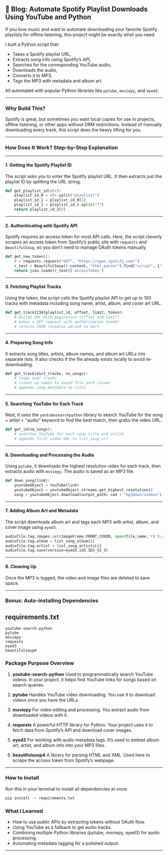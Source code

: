 ## 📝 Blog: **Automate Spotify Playlist Downloads Using YouTube and Python**

If you love music and want to automate downloading your favorite Spotify playlists for offline listening, this project might be exactly what you need.

I built a Python script that:

* Takes a Spotify playlist URL,
* Extracts song info using Spotify’s API,
* Searches for the corresponding YouTube audio,
* Downloads the audio,
* Converts it to MP3,
* Tags the MP3 with metadata and album art.

All automated with popular Python libraries like `pytube`, `moviepy`, and `eyed3`.

---

### Why Build This?

Spotify is great, but sometimes you want local copies for use in projects, offline listening, or other apps without DRM restrictions. Instead of manually downloading every track, this script does the heavy lifting for you.

---

### How Does It Work? Step-by-Step Explanation

---

#### 1. Getting the Spotify Playlist ID

The script asks you to enter the Spotify playlist URL. It then extracts just the playlist ID by splitting the URL string.

```python
def get_playlist_id(str):
    playlist_id_0 = str.split("playlist/")
    playlist_id_1 = playlist_id_0[1]
    playlist_id_2 = playlist_id_1.split("?")
    return playlist_id_2[0]
```

---

#### 2. Authenticating with Spotify API

Spotify requires an access token for most API calls. Here, the script cleverly scrapes an access token from Spotify’s public site with `requests` and `BeautifulSoup`, so you don't need to manage OAuth tokens manually.

```python
def get_new_token():
    r = requests.request("GET", "https://open.spotify.com/")
    r_text = BeautifulSoup(r.content, "html.parser").find("script", {"id": "session"}).get_text()
    return json.loads(r_text)['accessToken']
```

---

#### 3. Fetching Playlist Tracks

Using the token, the script calls the Spotify playlist API to get up to 100 tracks with metadata including song name, artist, album, and cover art URL.

```python
def get_track1234(playlist_id, offset, limit, token):
    # builds URL with pagination (offset and limit)
    # makes a GET request with authorization header
    # returns JSON response parsed to dict
```

---

#### 4. Preparing Song Info

It extracts song titles, artists, album names, and album art URLs into separate lists. It also checks if the file already exists locally to avoid re-downloading.

```python
def get_track(dict_tracks, no_songs):
    # loops over tracks
    # cleans up names to avoid file path issues
    # appends song metadata to lists
```

---

#### 5. Searching YouTube for Each Track

Next, it uses the `youtubesearchpython` library to search YouTube for the song + artist + "audio" keyword to find the best match, then grabs the video URL.

```python
def get_id(no_songs):
    # searches YouTube for each song title and artist
    # appends first video URL to list_song_url
```

---

#### 6. Downloading and Processing the Audio

Using `pytube`, it downloads the highest resolution video for each track, then extracts audio with `moviepy`. The audio is saved as an MP3 file.

```python
def down_song(link):
    youtubeObject = YouTube(link)
    youtubeObject = youtubeObject.streams.get_highest_resolution()
    song = youtubeObject.download(output_path= cwd + "mp3down/videos")
```

---

#### 7. Adding Album Art and Metadata

The script downloads album art and tags each MP3 with artist, album, and cover image using `eyed3`.

```python
audiofile.tag.images.set(ImageFrame.FRONT_COVER, open(file_name,'rb').read(), 'image/jpeg')
audiofile.tag.album = list_song_album[i]
audiofile.tag.artist = list_song_artists[i]
audiofile.tag.save(version=eyed3.id3.ID3_V2_3)
```

---

#### 8. Cleaning Up

Once the MP3 is tagged, the video and image files are deleted to save space.

---

### Bonus: Auto-installing Dependencies

## requirements.txt

```
youtube-search-python
pytube
moviepy
requests
eyed3
beautifulsoup4
```

### Package Purpose Overview

1. **youtube-search-python**
   Used to programmatically search YouTube videos. In your project, it helps find YouTube links for songs based on search queries.

2. **pytube**
   Handles YouTube video downloading. You use it to download videos once you have the URLs.

3. **moviepy**
   For video editing and processing. You extract audio from downloaded videos with it.

4. **requests**
   A powerful HTTP library for Python. Your project uses it to fetch data from Spotify’s API and download cover images.

5. **eyed3**
   For working with audio metadata tags. It’s used to embed album art, artist, and album info into your MP3 files.

6. **beautifulsoup4**
   A library for parsing HTML and XML. Used here to scrape the access token from Spotify’s webpage.

---

### How to Install

Run this in your terminal to install all dependencies at once:

```bash
pip install -r requirements.txt
```


### What I Learned

* How to use public APIs by extracting tokens without OAuth flow.
* Using YouTube as a fallback to get audio tracks.
* Combining multiple Python libraries (pytube, moviepy, eyed3) for audio processing.
* Automating metadata tagging for a polished output.

---